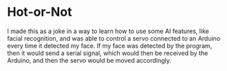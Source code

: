 # Hot-or-Not
I made this as a joke in a way to learn how to use some AI features, like facial recognition, and was able to control a servo connected to an Arduino every time it detected my face. If my face was detected by the program, then it would send a serial signal, which would then be received by the Arduino, and then the servo would be moved accordingly.
